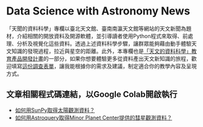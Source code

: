 # Data Science with Astronomy News

「天聞的資料科學」專欄以臺北天文館、臺南南瀛天文館等網站的天文新聞為題材，介紹相關的開放資料及開源軟體，並引導讀者使用Python程式來取得、前處理、分析及視覺化這些資料。透過上述資料科學步驟，讓群眾能夠藉由動手體驗天文知識的發現過程，拉近與星空的距離。此外，本專欄也是[「天文的資料科學」教育產品開發計畫](https://matters.news/@astrobackhacker/364036-%E5%A4%A9%E6%96%87%E7%9A%84%E8%B3%87%E6%96%99%E7%A7%91%E5%AD%B8-%E4%BE%86%E7%94%A8python%E6%8B%89%E8%BF%91%E6%88%91%E5%80%91%E8%88%87%E6%98%9F%E7%A9%BA%E7%9A%84%E8%B7%9D%E9%9B%A2-%E6%95%99%E8%82%B2%E7%94%A2%E5%93%81%E9%96%8B%E7%99%BC%E8%AA%BF%E6%9F%A5%E8%A1%A8%E5%96%AE-bafybeiahet2kggahd2wwst6flujiwkdwvg6wyiz23c4dtlgyvn2odhfdfi)的一部分，如果你想要體驗更多從資料產出天文新知識的旅程，歡迎填寫[這份調查表單](https://docs.google.com/forms/d/e/1FAIpQLSdSjnrvdsqAtALGfIMxXhQMZ9PRO-e_2ML6kzg6tjqyHNl1eA/viewform)，讓我能根據你的需求及建議，制定適合你的教學內容及呈現方式。

## 文章相關程式碼連結，以Google Colab開啟執行
* [如何用SunPy取得太陽觀測資料？](https://colab.research.google.com/github/YihaoSu/data-science-with-astronomy-news/blob/main/notebooks/sun.ipynb)
* [如何用Astroquery取得Minor Planet Center提供的彗星觀測資料？](https://colab.research.google.com/github/YihaoSu/data-science-with-astronomy-news/blob/main/notebooks/comet.ipynb)
